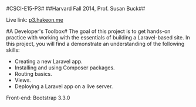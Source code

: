 #CSCI-E15-P3#
##Harvard Fall 2014, Prof. Susan Buck##

Live link:  <a href="p3.hakeon.com" target="_blank">p3.hakeon.me</a>

#A Developer's Toolbox#
The goal of this project is to get hands-on practice with working with the essentials of building a Laravel-based site.
In this project, you will find a demonstrate an understanding of the following skills:
* Creating a new Laravel app.
* Installing and using Composer packages.
* Routing basics.
* Views.
* Deploying a Laravel app on a live server.

Front-end: Bootstrap 3.3.0

